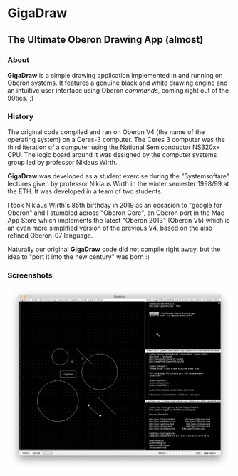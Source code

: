 # GigaDraw
## The Ultimate Oberon Drawing App (almost)
### About

**GigaDraw** is a simple drawing application implemented in and running on Oberon systems. It features a genuine black and white drawing engine and an intuitive user interface using Oberon *commands*, coming right out of the 90ties. ;)

### History

The original code compiled and ran on Oberon V4 (the name of the operating system) on a Ceres-3 computer. The Ceres 3 computer was the third iteration of a computer using the National Semiconductor NS320xx CPU. The logic board around it was designed by the computer systems group led by professor Niklaus Wirth.

**GigaDraw** was developed as a student exercise during the "Systemsoftare" lectures given by professor Niklaus Wirth in the winter semester 1998/99 at the ETH. It was developed in a team of two students.

I took Niklaus Wirth's 85th birthday in 2019 as an occasion to "google for Oberon" and I stumbled across "Oberon Core", an Oberon port in the Mac App Store which implements the latest "Oberon 2013" (Oberon V5) which is an even more simplified version of the previous V4, based on the also refined Oberon-07 language.

Naturally our original **GigaDraw** code did not compile right away, but the idea to "port it into the new century" was born :)

### Screenshots
![GigaDraw in action](./doc/img/GigaDraw_In_Action.png "Logo Title Text 1")


